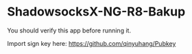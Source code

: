 # ShadowsocksX-NG-R8-Bakup
You should verify this app before running it.

Import sign key here: https://github.com/qinyuhang/Pubkey

